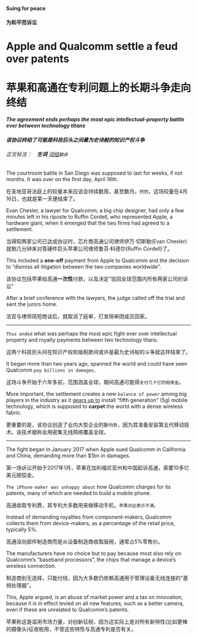 #### Suing for peace

#### 为和平而诉讼

# Apple and Qualcomm settle a feud over patents

# 苹果和高通在专利问题上的长期斗争走向终结

#### *The agreement ends perhaps the most epic intellectual-property battle ever between technology titans*

#### *该协议终结了可能是科技巨头之间最为史诗般的知识产权斗争*

###### 正文标注：　**生词** <u>词组</u>`翻译`

The courtroom battle in San Diego was supposed to last for weeks, if not months. It was over on the first day, April 16th. 

在圣地亚哥法庭上的较量本来应该会持续数周，甚至数月。`然而`，这场较量在4月16日，也就是第一天便结束了。

Evan Chesler, a lawyer for Qualcomm, a big chip designer, had only a few minutes left in his riposte to Ruffin Cordell, who represented Apple, a hardware giant, when it emerged that the two firms had agreed to a settlement. 

当得知两家公司已达成协议时，芯片商高通公司律师伊万·切斯勒(Evan Chesler)就剩几分钟来对答硬件巨头苹果公司律师鲁芬·科德尔(Ruffin Cordell)了。

This included a **one-off** payment from Apple to Qualcomm and the decision to “dismiss all litigation between the two companies worldwide”. 

该协议包括苹果给高通**一次性**付款，以及决定“驳回全球范围内所有两家公司的诉讼”

After a brief conference with the lawyers, the judge called off the trial and sent the jurors home.

法官与律师简短商谈后，就取消了庭审，打发陪审团成员回家。

***

`Thus ended` what was perhaps the most epic fight ever over intellectual property and royalty payments between two technology titans. 

这两个科技巨头间在知识产权和版税款间或许是最为史诗般的斗争就这样结束了。

It began more than two years ago, spanned the world and could have seen Qualcomm `pay billions in damages.` 

这场斗争开始于六年多前，范围涵盖全球，期间高通可能得`支付几十亿的赔偿金`。

More important, the settlement creates a new `balance of power` among big players in the industry as it <u>gears up to</u> install “fifth generation” (5g) mobile technology, which is supposed to **carpet** the world with a dense wireless fabric.

更重要的是，该协议创造了业内大型企业的新`均势`，因为其准备安装第五代移动技术。该技术据称会用密集无线网络覆盖全球。

***

The fight began in January 2017 when Apple sued Qualcomm in California and China, demanding more than $1bn in damages. 

第一场诉讼开始于2017年1月，苹果在加利福尼亚州和中国起诉高通，索要10多亿美元赔偿金。

`The iPhone-maker was unhappy about` how Qualcomm charges for its patents, many of which are needed to build a mobile phone. 

高通收取专利费，其专利大多数用来做移动手机，`苹果对此表示不满。`

Instead of demanding royalties from component-makers, Qualcomm collects them from device-makers, as a percentage of the retail price, typically 5%. 

高通没向部件制造商而是从设备制造商收取版税，通常占5%零售价。

The manufacturers have no choice but to pay because most also rely on Qualcomm’s “baseband processors”, the chips that manage a device’s wireless connection.

制造商别无选择，只能付钱，因为大多数仍依赖高通用于管理设备无线连接的“基频处理器”。

This, Apple argued, is an abuse of market power and a tax on innovation, because it is in effect levied on all new features, such as a better camera, even if these are unrelated to Qualcomm’s patents.

苹果称这是滥用市场力量，对创新征税，因为这实际上是对所有新特性(比如更棒的摄像头)征收税用，不管这些特性与高通专利是否有关。
